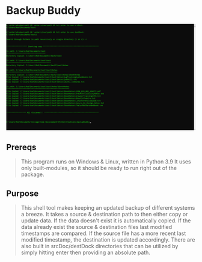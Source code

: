 # Backup Buddy
![alt text](https://github.com/ngimb64/Backup-Buddy/blob/main/BackupBuddy.png?raw=true)

## Prereqs
> This program runs on Windows & Linux, written in Python 3.9
> It uses only built-modules, so it should be ready to run right out of the package.

## Purpose
> This shell tool makes keeping an updated backup of different systems a breeze.
> It takes a source & destination path to then either copy or update data.
> If the data doesn't exist it is automatically copied.
> If the data already exist the source & destination files last modified timestamps are compared.
> If the source file has a more recent last modified timestamp, the destination is updated accordingly.
> There are also built in srcDoc/destDock directories that can be utilized by simply hitting enter then providing an absolute path.